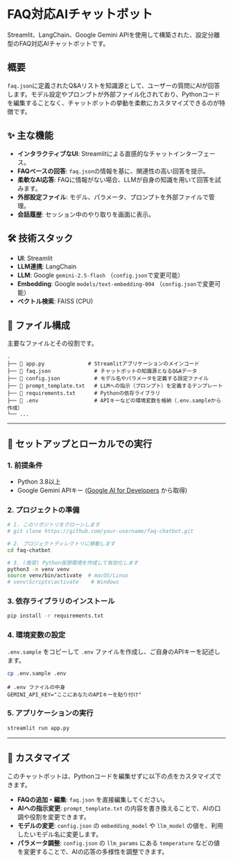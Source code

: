 # FAQ対応AIチャットボット

Streamlit、LangChain、Google Gemini APIを使用して構築された、設定分離型のFAQ対応AIチャットボットです。

## 概要

`faq.json`に定義されたQ&Aリストを知識源として、ユーザーの質問にAIが回答します。モデル設定やプロンプトが外部ファイル化されており、Pythonコードを編集することなく、チャットボットの挙動を柔軟にカスタマイズできるのが特徴です。

## ✨ 主な機能

- **インタラクティブなUI**: Streamlitによる直感的なチャットインターフェース。
- **FAQベースの回答**: `faq.json`の情報を基に、関連性の高い回答を提示。
- **柔軟なAI応答**: FAQに情報がない場合、LLMが自身の知識を用いて回答を試みます。
- **外部設定ファイル**: モデル、パラメータ、プロンプトを外部ファイルで管理。
- **会話履歴**: セッション中のやり取りを画面に表示。

## 🛠️ 技術スタック

- **UI**: Streamlit
- **LLM連携**: LangChain
- **LLM**: Google `gemini-2.5-flash` （`config.json`で変更可能）
- **Embedding**: Google `models/text-embedding-004` （`config.json`で変更可能）
- **ベクトル検索**: FAISS (CPU)

## 📄 ファイル構成

主要なファイルとその役割です。

```
.
├── 📄 app.py              # Streamlitアプリケーションのメインコード
├── 📄 faq.json              # チャットボットの知識源となるQ&Aデータ
├── 📄 config.json           # モデル名やパラメータを定義する設定ファイル
├── 📄 prompt_template.txt   # LLMへの指示（プロンプト）を定義するテンプレート
├── 📄 requirements.txt      # Pythonの依存ライブラリ
├── 📄 .env                  # APIキーなどの環境変数を格納（.env.sampleから作成）
└── ...
```

---

## 🚀 セットアップとローカルでの実行

### 1. 前提条件

- Python 3.8以上
- Google Gemini APIキー ([Google AI for Developers](https://ai.google.dev/) から取得)

### 2. プロジェクトの準備

```bash
# 1. このリポジトリをクローンします
# git clone https://github.com/your-username/faq-chatbot.git

# 2. プロジェクトディレクトリに移動します
cd faq-chatbot

# 3. (推奨) Python仮想環境を作成して有効化します
python3 -m venv venv
source venv/bin/activate  # macOS/Linux
# venv\Scripts\activate    # Windows
```

### 3. 依存ライブラリのインストール

```bash
pip install -r requirements.txt
```

### 4. 環境変数の設定

`.env.sample` をコピーして `.env` ファイルを作成し、ご自身のAPIキーを記述します。

```bash
cp .env.sample .env
```

```dotenv
# .env ファイルの中身
GEMINI_API_KEY="ここにあなたのAPIキーを貼り付け"
```

### 5. アプリケーションの実行

```bash
streamlit run app.py
```

---

## 🔧 カスタマイズ

このチャットボットは、Pythonコードを編集せずに以下の点をカスタマイズできます。

- **FAQの追加・編集**: `faq.json` を直接編集してください。
- **AIへの指示変更**: `prompt_template.txt` の内容を書き換えることで、AIの口調や役割を変更できます。
- **モデルの変更**: `config.json` の `embedding_model` や `llm_model` の値を、利用したいモデル名に変更します。
- **パラメータ調整**: `config.json` の `llm_params` にある `temperature` などの値を変更することで、AIの応答の多様性を調整できます。
